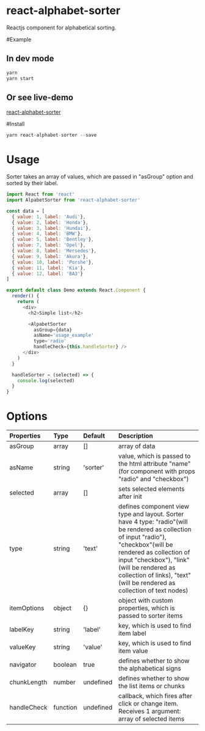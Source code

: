 # react-alphabet-sorter
Reactjs component for alphabetical sorting.

#Example
## In dev mode
```javascript
yarn
yarn start
```
## Or see live-demo
[react-alphabet-sorter](https://elistratovroman.github.io/react-alphabet-sorter/)

#Install
```javascript
yarn react-alphabet-sorter --save
```

# Usage
Sorter takes an array of values, which are passed in "asGroup" option and sorted by their label.

```javascript
import React from 'react'
import AlpabetSorter from 'react-alphabet-sorter'

const data = [
  { value: 1, label: 'Audi'},
  { value: 2, label: 'Honda'},
  { value: 3, label: 'Hundai'},
  { value: 4, label: 'BMW'},
  { value: 5, label: 'Bentley'},
  { value: 7, label: 'Opel'},
  { value: 8, label: 'Mersedes'},
  { value: 9, label: 'Akura'},
  { value: 10, label: 'Porshe'},
  { value: 11, label: 'Kia'},
  { value: 12, label: 'ВАЗ'}
]

export default class Demo extends React.Component {
  render() {
    return (
      <div>
        <h2>Simple list</h2>

        <AlpabetSorter
          asGroup={data}
          asName='usage_example'
          type='radio'
          handleCheck={this.handleSorter} />
      </div>
    )
  }

  handleSorter = (selected) => {
    console.log(selected)
  }
}
```

# Options
  Properties |  Type    |  Default  |  Description
:------------|:---------|:----------|:---------------
  asGroup    |  array   |  []       |  array of data
  asName     |  string  | 'sorter'  |  value, which is passed to the html attribute "name" (for component with props "radio" and "checkbox")
  selected   |  array   | []        |  sets selected elements after init
  type       |  string  | 'text'    |  defines component view type and layout. Sorter have 4 type: "radio"(will be rendered as collection of input "radio"), "checkbox"(will be rendered as collection of input "checkbox"), "link"(will be rendered as collection of links), "text"(will be rendered as collection of text nodes)
  itemOptions| object   | {}        | object with custom properties, which is passed to sorter items
  labelKey   | string   | 'label'   | key, which is used to find item label
  valueKey   | string   | 'value'   | key, which is used to find item value
  navigator  | boolean  | true      | defines whether to show the alphabetical signs
  chunkLength| number   | undefined | defines whether to show the list items or chunks
  handleCheck| function | undefined | callback, which fires after click or change item. Receives 1 argument: array of selected items
